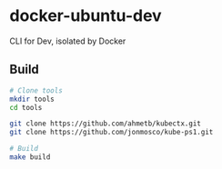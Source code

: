 # docker-ubuntu-dev
CLI for Dev, isolated by Docker


## Build

```bash
# Clone tools
mkdir tools
cd tools

git clone https://github.com/ahmetb/kubectx.git
git clone https://github.com/jonmosco/kube-ps1.git

# Build
make build
```